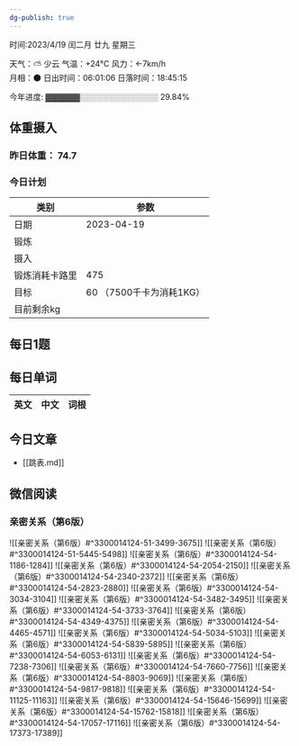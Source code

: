 ```yaml
---
dg-publish: true
---
```



时间:2023/4/19 闰二月 廿九 星期三

天气：⛅️  少云 气温：+24°C 风力：←7km/h  
月相：🌑 日出时间：06:01:06 日落时间：18:45:15

今年进度: ▓▓▓▓▓▓░░░░░░░░░░░░░░ 29.84%

## 体重摄入

### 昨日体重： 74.7
### 今日计划
| 类别           | 参数                    |
| -------------- | ----------------------- |
| 日期           | 2023-04-19               |
| 锻炼           |               |
| 摄入           |  |
| 锻炼消耗卡路里 | 475|
| 目标           | 60      （7500千卡为消耗1KG）                |
| 目前剩余kg               |                          |



## 每日1题


## 每日单词

| 英文       | 中文       |词根|
| ---------- | ---------- | ---|


## 今日文章

- [[跳表.md]]

## 微信阅读

<!-- start of weread -->

### 亲密关系（第6版）
![[亲密关系（第6版）#^3300014124-51-3499-3675]]
![[亲密关系（第6版）#^3300014124-51-5445-5498]]
![[亲密关系（第6版）#^3300014124-54-1186-1284]]
![[亲密关系（第6版）#^3300014124-54-2054-2150]]
![[亲密关系（第6版）#^3300014124-54-2340-2372]]
![[亲密关系（第6版）#^3300014124-54-2823-2880]]
![[亲密关系（第6版）#^3300014124-54-3034-3104]]
![[亲密关系（第6版）#^3300014124-54-3482-3495]]
![[亲密关系（第6版）#^3300014124-54-3733-3764]]
![[亲密关系（第6版）#^3300014124-54-4349-4375]]
![[亲密关系（第6版）#^3300014124-54-4465-4571]]
![[亲密关系（第6版）#^3300014124-54-5034-5103]]
![[亲密关系（第6版）#^3300014124-54-5839-5895]]
![[亲密关系（第6版）#^3300014124-54-6053-6131]]
![[亲密关系（第6版）#^3300014124-54-7238-7306]]
![[亲密关系（第6版）#^3300014124-54-7660-7756]]
![[亲密关系（第6版）#^3300014124-54-8803-9069]]
![[亲密关系（第6版）#^3300014124-54-9817-9818]]
![[亲密关系（第6版）#^3300014124-54-11125-11163]]
![[亲密关系（第6版）#^3300014124-54-15646-15699]]
![[亲密关系（第6版）#^3300014124-54-15762-15818]]
![[亲密关系（第6版）#^3300014124-54-17057-17116]]
![[亲密关系（第6版）#^3300014124-54-17373-17389]]

<!-- end of weread -->
